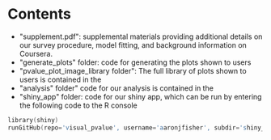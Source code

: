 Contents
=============

* "supplement.pdf": supplemental materials providing additional details on our survey procedure, model fitting, and background information on Coursera.
* "generate_plots" folder: code for generating the plots shown to users
* "pvalue_plot_image_library folder": The full library of plots shown to users is contained in the 
* "analysis" folder" code for our analysis is contained in the 
* "shiny_app" folder: code for our shiny app, which can be run by entering the following code to the R console

```S
library(shiny)
runGitHub(repo='visual_pvalue', username='aaronjfisher', subdir='shiny_app')
```



 
 
